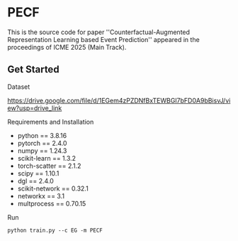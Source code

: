 # PECF
This is the source code for paper ''Counterfactual-Augmented Representation Learning based Event Prediction'' appeared in the proceedings of ICME 2025 (Main Track).

## Get Started

Dataset

https://drive.google.com/file/d/1EGem4zPZDNfBxTEWBGI7bFD0A9bBisvJ/view?usp=drive_link

Requirements and Installation

* python == 3.8.16
* pytorch == 2.4.0
* numpy == 1.24.3
* scikit-learn == 1.3.2
* torch-scatter == 2.1.2
* scipy == 1.10.1
* dgl == 2.4.0
* scikit-network == 0.32.1
* networkx == 3.1
* multprocess == 0.70.15

Run

```
python train.py --c EG -m PECF
```
